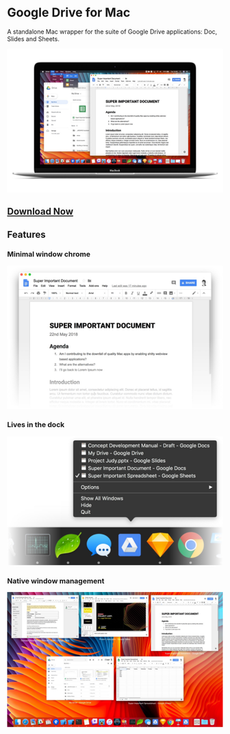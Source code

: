 # Google Drive for Mac
A standalone Mac wrapper for the suite of Google Drive applications: Doc, Slides and Sheets. 

![Demo screenshot](Images/Hero.jpg)

<h2><a href="https://github.com/phillipcaudell/Google-Drive-for-Mac/raw/master/Builds/1.0.zip">Download Now</a></h2>

## Features

### Minimal window chrome
![The windows have minimal chrome](Images/Chrome.jpg)

### Lives in the dock
![The windows have minimal chrome](Images/Dock.jpg)

### Native window management 
![Use native window management](Images/Windows.jpg)

 